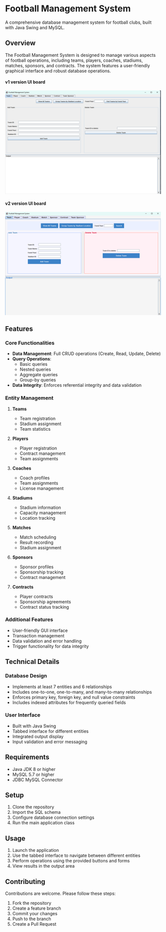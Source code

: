 # Football Management System

A comprehensive database management system for football clubs, built with Java Swing and MySQL.

## Overview

The Football Management System is designed to manage various aspects of football operations, including teams, players, coaches, stadiums, matches, sponsors, and contracts. The system features a user-friendly graphical interface and robust database operations.

#### v1 version UI board
![img.png](img.png)

#### v2 version UI board
![img_1.png](img_1.png)
## Features

### Core Functionalities
- **Data Management**: Full CRUD operations (Create, Read, Update, Delete)
- **Query Operations**:
    - Basic queries
    - Nested queries
    - Aggregate queries
    - Group-by queries
- **Data Integrity**: Enforces referential integrity and data validation

### Entity Management
1. **Teams**
    - Team registration
    - Stadium assignment
    - Team statistics

2. **Players**
    - Player registration
    - Contract management
    - Team assignments

3. **Coaches**
    - Coach profiles
    - Team assignments
    - License management

4. **Stadiums**
    - Stadium information
    - Capacity management
    - Location tracking

5. **Matches**
    - Match scheduling
    - Result recording
    - Stadium assignment

6. **Sponsors**
    - Sponsor profiles
    - Sponsorship tracking
    - Contract management

7. **Contracts**
    - Player contracts
    - Sponsorship agreements
    - Contract status tracking

### Additional Features
- User-friendly GUI interface
- Transaction management
- Data validation and error handling
- Trigger functionality for data integrity

## Technical Details

### Database Design
- Implements at least 7 entities and 6 relationships
- Includes one-to-one, one-to-many, and many-to-many relationships
- Enforces primary key, foreign key, and null value constraints
- Includes indexed attributes for frequently queried fields

### User Interface
- Built with Java Swing
- Tabbed interface for different entities
- Integrated output display
- Input validation and error messaging

## Requirements

- Java JDK 8 or higher
- MySQL 5.7 or higher
- JDBC MySQL Connector

## Setup

1. Clone the repository
2. Import the SQL schema
3. Configure database connection settings
4. Run the main application class

## Usage

1. Launch the application
2. Use the tabbed interface to navigate between different entities
3. Perform operations using the provided buttons and forms
4. View results in the output area

## Contributing

Contributions are welcome. Please follow these steps:
1. Fork the repository
2. Create a feature branch
3. Commit your changes
4. Push to the branch
5. Create a Pull Request

